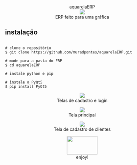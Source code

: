 <p align=center>
  <br>aquarelaERP</br>
  <img src="https://i.imgur.com/o5zlG7y.png"/>
  
<br>
  <span>ERP feito para uma gráfica
  <br>
  
</p>
  
  ## instalação

```console

# clone o repositório
$ git clone https://github.com/muradpontes/aquarelaERP.git

# mude para a pasta do ERP
$ cd aquarelaERP

# instale python e pip

# instale o PyQt5
$ pip install PyQt5

```

<p align=center>
  <img src="https://i.imgur.com/uKJT7WO.png"/>
  <br>Telas de cadastro e login</br>
</p>

<p align=center>
  <img src="https://i.imgur.com/m0Ydy23.png"/>
  <br>Tela principal</br>
</p>

<p align=center>
  <img src="https://i.imgur.com/ayPKIGK.png"/>
  <br>Tela de cadastro de clientes</br>
</p>


<p align=center>
  <img src="https://i.imgur.com/hQbeGJG.png" width="100" height="60">
  
<br>
  <span>enjoy!
  <br>
    
</p>
